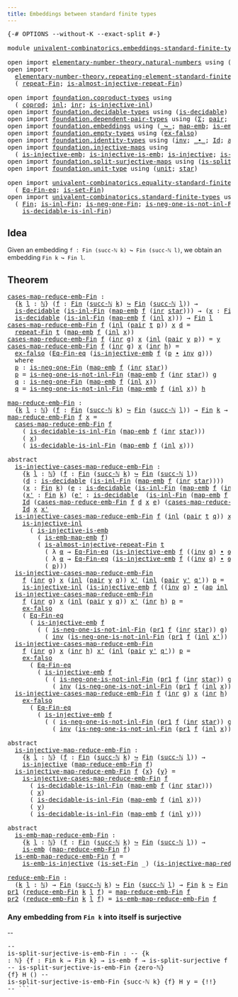 ```yaml
---
title: Embeddings between standard finite types
---
```


<pre class="Agda"><a id="66" class="Symbol">{-#</a> <a id="70" class="Keyword">OPTIONS</a> <a id="78" class="Pragma">--without-K</a> <a id="90" class="Pragma">--exact-split</a> <a id="104" class="Symbol">#-}</a>

<a id="109" class="Keyword">module</a> <a id="116" href="univalent-combinatorics.embeddings-standard-finite-types.html" class="Module">univalent-combinatorics.embeddings-standard-finite-types</a> <a id="173" class="Keyword">where</a>

<a id="180" class="Keyword">open</a> <a id="185" class="Keyword">import</a> <a id="192" href="elementary-number-theory.natural-numbers.html" class="Module">elementary-number-theory.natural-numbers</a> <a id="233" class="Keyword">using</a> <a id="239" class="Symbol">(</a><a id="240" href="elementary-number-theory.natural-numbers.html#1444" class="Datatype">ℕ</a><a id="241" class="Symbol">;</a> <a id="243" href="elementary-number-theory.natural-numbers.html#1465" class="InductiveConstructor">zero-ℕ</a><a id="249" class="Symbol">;</a> <a id="251" href="elementary-number-theory.natural-numbers.html#1478" class="InductiveConstructor">succ-ℕ</a><a id="257" class="Symbol">)</a>
<a id="259" class="Keyword">open</a> <a id="264" class="Keyword">import</a>
  <a id="273" href="elementary-number-theory.repeating-element-standard-finite-type.html" class="Module">elementary-number-theory.repeating-element-standard-finite-type</a> <a id="337" class="Keyword">using</a>
  <a id="345" class="Symbol">(</a> <a id="347" href="elementary-number-theory.repeating-element-standard-finite-type.html#721" class="Function">repeat-Fin</a><a id="357" class="Symbol">;</a> <a id="359" href="elementary-number-theory.repeating-element-standard-finite-type.html#1006" class="Function">is-almost-injective-repeat-Fin</a><a id="389" class="Symbol">)</a>

<a id="392" class="Keyword">open</a> <a id="397" class="Keyword">import</a> <a id="404" href="foundation.coproduct-types.html" class="Module">foundation.coproduct-types</a> <a id="431" class="Keyword">using</a>
  <a id="439" class="Symbol">(</a> <a id="441" href="foundation.coproduct-types.html#1168" class="Datatype">coprod</a><a id="447" class="Symbol">;</a> <a id="449" href="foundation.coproduct-types.html#1239" class="InductiveConstructor">inl</a><a id="452" class="Symbol">;</a> <a id="454" href="foundation.coproduct-types.html#1262" class="InductiveConstructor">inr</a><a id="457" class="Symbol">;</a> <a id="459" href="foundation.coproduct-types.html#2413" class="Function">is-injective-inl</a><a id="475" class="Symbol">)</a>
<a id="477" class="Keyword">open</a> <a id="482" class="Keyword">import</a> <a id="489" href="foundation.decidable-types.html" class="Module">foundation.decidable-types</a> <a id="516" class="Keyword">using</a> <a id="522" class="Symbol">(</a><a id="523" href="foundation.decidable-types.html#1905" class="Function">is-decidable</a><a id="535" class="Symbol">)</a>
<a id="537" class="Keyword">open</a> <a id="542" class="Keyword">import</a> <a id="549" href="foundation.dependent-pair-types.html" class="Module">foundation.dependent-pair-types</a> <a id="581" class="Keyword">using</a> <a id="587" class="Symbol">(</a><a id="588" href="foundation-core.dependent-pair-types.html#502" class="Record">Σ</a><a id="589" class="Symbol">;</a> <a id="591" href="foundation-core.dependent-pair-types.html#575" class="InductiveConstructor">pair</a><a id="595" class="Symbol">;</a> <a id="597" href="foundation-core.dependent-pair-types.html#592" class="Field">pr1</a><a id="600" class="Symbol">;</a> <a id="602" href="foundation-core.dependent-pair-types.html#604" class="Field">pr2</a><a id="605" class="Symbol">)</a>
<a id="607" class="Keyword">open</a> <a id="612" class="Keyword">import</a> <a id="619" href="foundation.embeddings.html" class="Module">foundation.embeddings</a> <a id="641" class="Keyword">using</a> <a id="647" class="Symbol">(</a><a id="648" href="foundation-core.embeddings.html#1062" class="Function Operator">_↪_</a><a id="651" class="Symbol">;</a> <a id="653" href="foundation-core.embeddings.html#1205" class="Function">map-emb</a><a id="660" class="Symbol">;</a> <a id="662" href="foundation-core.embeddings.html#1252" class="Function">is-emb-map-emb</a><a id="676" class="Symbol">;</a> <a id="678" href="foundation-core.embeddings.html#980" class="Function">is-emb</a><a id="684" class="Symbol">)</a>
<a id="686" class="Keyword">open</a> <a id="691" class="Keyword">import</a> <a id="698" href="foundation.empty-types.html" class="Module">foundation.empty-types</a> <a id="721" class="Keyword">using</a> <a id="727" class="Symbol">(</a><a id="728" href="foundation-core.empty-types.html#1147" class="Function">ex-falso</a><a id="736" class="Symbol">)</a>
<a id="738" class="Keyword">open</a> <a id="743" class="Keyword">import</a> <a id="750" href="foundation.identity-types.html" class="Module">foundation.identity-types</a> <a id="776" class="Keyword">using</a> <a id="782" class="Symbol">(</a><a id="783" href="foundation-core.identity-types.html#1552" class="Function">inv</a><a id="786" class="Symbol">;</a> <a id="788" href="foundation-core.identity-types.html#1239" class="Function Operator">_∙_</a><a id="791" class="Symbol">;</a> <a id="793" href="foundation-core.identity-types.html#641" class="Datatype">Id</a><a id="795" class="Symbol">;</a> <a id="797" href="foundation-core.identity-types.html#2853" class="Function">ap</a><a id="799" class="Symbol">)</a>
<a id="801" class="Keyword">open</a> <a id="806" class="Keyword">import</a> <a id="813" href="foundation.injective-maps.html" class="Module">foundation.injective-maps</a> <a id="839" class="Keyword">using</a>
  <a id="847" class="Symbol">(</a> <a id="849" href="foundation.injective-maps.html#3787" class="Function">is-injective-emb</a><a id="865" class="Symbol">;</a> <a id="867" href="foundation.injective-maps.html#3649" class="Function">is-injective-is-emb</a><a id="886" class="Symbol">;</a> <a id="888" href="foundation.injective-maps.html#1295" class="Function">is-injective</a><a id="900" class="Symbol">;</a> <a id="902" href="foundation.injective-maps.html#4595" class="Function">is-emb-is-injective</a><a id="921" class="Symbol">)</a>
<a id="923" class="Keyword">open</a> <a id="928" class="Keyword">import</a> <a id="935" href="foundation.split-surjective-maps.html" class="Module">foundation.split-surjective-maps</a> <a id="968" class="Keyword">using</a> <a id="974" class="Symbol">(</a><a id="975" href="foundation.split-surjective-maps.html#795" class="Function">is-split-surjective</a><a id="994" class="Symbol">)</a>
<a id="996" class="Keyword">open</a> <a id="1001" class="Keyword">import</a> <a id="1008" href="foundation.unit-type.html" class="Module">foundation.unit-type</a> <a id="1029" class="Keyword">using</a> <a id="1035" class="Symbol">(</a><a id="1036" href="foundation.unit-type.html#975" class="Datatype">unit</a><a id="1040" class="Symbol">;</a> <a id="1042" href="foundation.unit-type.html#999" class="InductiveConstructor">star</a><a id="1046" class="Symbol">)</a>

<a id="1049" class="Keyword">open</a> <a id="1054" class="Keyword">import</a> <a id="1061" href="univalent-combinatorics.equality-standard-finite-types.html" class="Module">univalent-combinatorics.equality-standard-finite-types</a> <a id="1116" class="Keyword">using</a>
  <a id="1124" class="Symbol">(</a> <a id="1126" href="univalent-combinatorics.equality-standard-finite-types.html#2264" class="Function">Eq-Fin-eq</a><a id="1135" class="Symbol">;</a> <a id="1137" href="univalent-combinatorics.equality-standard-finite-types.html#3633" class="Function">is-set-Fin</a><a id="1147" class="Symbol">)</a>
<a id="1149" class="Keyword">open</a> <a id="1154" class="Keyword">import</a> <a id="1161" href="univalent-combinatorics.standard-finite-types.html" class="Module">univalent-combinatorics.standard-finite-types</a> <a id="1207" class="Keyword">using</a>
  <a id="1215" class="Symbol">(</a> <a id="1217" href="univalent-combinatorics.standard-finite-types.html#2085" class="Function">Fin</a><a id="1220" class="Symbol">;</a> <a id="1222" href="univalent-combinatorics.standard-finite-types.html#2622" class="Function">is-inl-Fin</a><a id="1232" class="Symbol">;</a> <a id="1234" href="univalent-combinatorics.standard-finite-types.html#2416" class="Function">is-neg-one-Fin</a><a id="1248" class="Symbol">;</a> <a id="1250" href="univalent-combinatorics.standard-finite-types.html#2722" class="Function">is-neg-one-is-not-inl-Fin</a><a id="1275" class="Symbol">;</a>
    <a id="1281" href="univalent-combinatorics.standard-finite-types.html#3332" class="Function">is-decidable-is-inl-Fin</a><a id="1304" class="Symbol">)</a>
</pre>
## Idea

Given an embedding `f : Fin (succ-ℕ k) ↪ Fin (succ-ℕ l)`, we obtain an embedding `Fin k ↪ Fin l`.

## Theorem

<pre class="Agda"><a id="cases-map-reduce-emb-Fin"></a><a id="1439" href="univalent-combinatorics.embeddings-standard-finite-types.html#1439" class="Function">cases-map-reduce-emb-Fin</a> <a id="1464" class="Symbol">:</a>
  <a id="1468" class="Symbol">{</a><a id="1469" href="univalent-combinatorics.embeddings-standard-finite-types.html#1469" class="Bound">k</a> <a id="1471" href="univalent-combinatorics.embeddings-standard-finite-types.html#1471" class="Bound">l</a> <a id="1473" class="Symbol">:</a> <a id="1475" href="elementary-number-theory.natural-numbers.html#1444" class="Datatype">ℕ</a><a id="1476" class="Symbol">}</a> <a id="1478" class="Symbol">(</a><a id="1479" href="univalent-combinatorics.embeddings-standard-finite-types.html#1479" class="Bound">f</a> <a id="1481" class="Symbol">:</a> <a id="1483" href="univalent-combinatorics.standard-finite-types.html#2085" class="Function">Fin</a> <a id="1487" class="Symbol">(</a><a id="1488" href="elementary-number-theory.natural-numbers.html#1478" class="InductiveConstructor">succ-ℕ</a> <a id="1495" href="univalent-combinatorics.embeddings-standard-finite-types.html#1469" class="Bound">k</a><a id="1496" class="Symbol">)</a> <a id="1498" href="foundation-core.embeddings.html#1062" class="Function Operator">↪</a> <a id="1500" href="univalent-combinatorics.standard-finite-types.html#2085" class="Function">Fin</a> <a id="1504" class="Symbol">(</a><a id="1505" href="elementary-number-theory.natural-numbers.html#1478" class="InductiveConstructor">succ-ℕ</a> <a id="1512" href="univalent-combinatorics.embeddings-standard-finite-types.html#1471" class="Bound">l</a><a id="1513" class="Symbol">))</a> <a id="1516" class="Symbol">→</a>
  <a id="1520" href="foundation.decidable-types.html#1905" class="Function">is-decidable</a> <a id="1533" class="Symbol">(</a><a id="1534" href="univalent-combinatorics.standard-finite-types.html#2622" class="Function">is-inl-Fin</a> <a id="1545" class="Symbol">(</a><a id="1546" href="foundation-core.embeddings.html#1205" class="Function">map-emb</a> <a id="1554" href="univalent-combinatorics.embeddings-standard-finite-types.html#1479" class="Bound">f</a> <a id="1556" class="Symbol">(</a><a id="1557" href="foundation.coproduct-types.html#1262" class="InductiveConstructor">inr</a> <a id="1561" href="foundation.unit-type.html#999" class="InductiveConstructor">star</a><a id="1565" class="Symbol">)))</a> <a id="1569" class="Symbol">→</a> <a id="1571" class="Symbol">(</a><a id="1572" href="univalent-combinatorics.embeddings-standard-finite-types.html#1572" class="Bound">x</a> <a id="1574" class="Symbol">:</a> <a id="1576" href="univalent-combinatorics.standard-finite-types.html#2085" class="Function">Fin</a> <a id="1580" href="univalent-combinatorics.embeddings-standard-finite-types.html#1469" class="Bound">k</a><a id="1581" class="Symbol">)</a> <a id="1583" class="Symbol">→</a>
  <a id="1587" href="foundation.decidable-types.html#1905" class="Function">is-decidable</a> <a id="1600" class="Symbol">(</a><a id="1601" href="univalent-combinatorics.standard-finite-types.html#2622" class="Function">is-inl-Fin</a> <a id="1612" class="Symbol">(</a><a id="1613" href="foundation-core.embeddings.html#1205" class="Function">map-emb</a> <a id="1621" href="univalent-combinatorics.embeddings-standard-finite-types.html#1479" class="Bound">f</a> <a id="1623" class="Symbol">(</a><a id="1624" href="foundation.coproduct-types.html#1239" class="InductiveConstructor">inl</a> <a id="1628" href="univalent-combinatorics.embeddings-standard-finite-types.html#1572" class="Bound">x</a><a id="1629" class="Symbol">)))</a> <a id="1633" class="Symbol">→</a> <a id="1635" href="univalent-combinatorics.standard-finite-types.html#2085" class="Function">Fin</a> <a id="1639" href="univalent-combinatorics.embeddings-standard-finite-types.html#1471" class="Bound">l</a>
<a id="1641" href="univalent-combinatorics.embeddings-standard-finite-types.html#1439" class="Function">cases-map-reduce-emb-Fin</a> <a id="1666" href="univalent-combinatorics.embeddings-standard-finite-types.html#1666" class="Bound">f</a> <a id="1668" class="Symbol">(</a><a id="1669" href="foundation.coproduct-types.html#1239" class="InductiveConstructor">inl</a> <a id="1673" class="Symbol">(</a><a id="1674" href="foundation-core.dependent-pair-types.html#575" class="InductiveConstructor">pair</a> <a id="1679" href="univalent-combinatorics.embeddings-standard-finite-types.html#1679" class="Bound">t</a> <a id="1681" href="univalent-combinatorics.embeddings-standard-finite-types.html#1681" class="Bound">p</a><a id="1682" class="Symbol">))</a> <a id="1685" href="univalent-combinatorics.embeddings-standard-finite-types.html#1685" class="Bound">x</a> <a id="1687" href="univalent-combinatorics.embeddings-standard-finite-types.html#1687" class="Bound">d</a> <a id="1689" class="Symbol">=</a>
  <a id="1693" href="elementary-number-theory.repeating-element-standard-finite-type.html#721" class="Function">repeat-Fin</a> <a id="1704" href="univalent-combinatorics.embeddings-standard-finite-types.html#1679" class="Bound">t</a> <a id="1706" class="Symbol">(</a><a id="1707" href="foundation-core.embeddings.html#1205" class="Function">map-emb</a> <a id="1715" href="univalent-combinatorics.embeddings-standard-finite-types.html#1666" class="Bound">f</a> <a id="1717" class="Symbol">(</a><a id="1718" href="foundation.coproduct-types.html#1239" class="InductiveConstructor">inl</a> <a id="1722" href="univalent-combinatorics.embeddings-standard-finite-types.html#1685" class="Bound">x</a><a id="1723" class="Symbol">))</a>
<a id="1726" href="univalent-combinatorics.embeddings-standard-finite-types.html#1439" class="Function">cases-map-reduce-emb-Fin</a> <a id="1751" href="univalent-combinatorics.embeddings-standard-finite-types.html#1751" class="Bound">f</a> <a id="1753" class="Symbol">(</a><a id="1754" href="foundation.coproduct-types.html#1262" class="InductiveConstructor">inr</a> <a id="1758" href="univalent-combinatorics.embeddings-standard-finite-types.html#1758" class="Bound">g</a><a id="1759" class="Symbol">)</a> <a id="1761" href="univalent-combinatorics.embeddings-standard-finite-types.html#1761" class="Bound">x</a> <a id="1763" class="Symbol">(</a><a id="1764" href="foundation.coproduct-types.html#1239" class="InductiveConstructor">inl</a> <a id="1768" class="Symbol">(</a><a id="1769" href="foundation-core.dependent-pair-types.html#575" class="InductiveConstructor">pair</a> <a id="1774" href="univalent-combinatorics.embeddings-standard-finite-types.html#1774" class="Bound">y</a> <a id="1776" href="univalent-combinatorics.embeddings-standard-finite-types.html#1776" class="Bound">p</a><a id="1777" class="Symbol">))</a> <a id="1780" class="Symbol">=</a> <a id="1782" href="univalent-combinatorics.embeddings-standard-finite-types.html#1774" class="Bound">y</a>
<a id="1784" href="univalent-combinatorics.embeddings-standard-finite-types.html#1439" class="Function">cases-map-reduce-emb-Fin</a> <a id="1809" href="univalent-combinatorics.embeddings-standard-finite-types.html#1809" class="Bound">f</a> <a id="1811" class="Symbol">(</a><a id="1812" href="foundation.coproduct-types.html#1262" class="InductiveConstructor">inr</a> <a id="1816" href="univalent-combinatorics.embeddings-standard-finite-types.html#1816" class="Bound">g</a><a id="1817" class="Symbol">)</a> <a id="1819" href="univalent-combinatorics.embeddings-standard-finite-types.html#1819" class="Bound">x</a> <a id="1821" class="Symbol">(</a><a id="1822" href="foundation.coproduct-types.html#1262" class="InductiveConstructor">inr</a> <a id="1826" href="univalent-combinatorics.embeddings-standard-finite-types.html#1826" class="Bound">h</a><a id="1827" class="Symbol">)</a> <a id="1829" class="Symbol">=</a>
  <a id="1833" href="foundation-core.empty-types.html#1147" class="Function">ex-falso</a> <a id="1842" class="Symbol">(</a><a id="1843" href="univalent-combinatorics.equality-standard-finite-types.html#2264" class="Function">Eq-Fin-eq</a> <a id="1853" class="Symbol">(</a><a id="1854" href="foundation.injective-maps.html#3787" class="Function">is-injective-emb</a> <a id="1871" href="univalent-combinatorics.embeddings-standard-finite-types.html#1809" class="Bound">f</a> <a id="1873" class="Symbol">(</a><a id="1874" href="univalent-combinatorics.embeddings-standard-finite-types.html#1897" class="Function">p</a> <a id="1876" href="foundation-core.identity-types.html#1239" class="Function Operator">∙</a> <a id="1878" href="foundation-core.identity-types.html#1552" class="Function">inv</a> <a id="1882" href="univalent-combinatorics.embeddings-standard-finite-types.html#1998" class="Function">q</a><a id="1883" class="Symbol">)))</a>
  <a id="1889" class="Keyword">where</a>
  <a id="1897" href="univalent-combinatorics.embeddings-standard-finite-types.html#1897" class="Function">p</a> <a id="1899" class="Symbol">:</a> <a id="1901" href="univalent-combinatorics.standard-finite-types.html#2416" class="Function">is-neg-one-Fin</a> <a id="1916" class="Symbol">(</a><a id="1917" href="foundation-core.embeddings.html#1205" class="Function">map-emb</a> <a id="1925" href="univalent-combinatorics.embeddings-standard-finite-types.html#1809" class="Bound">f</a> <a id="1927" class="Symbol">(</a><a id="1928" href="foundation.coproduct-types.html#1262" class="InductiveConstructor">inr</a> <a id="1932" href="foundation.unit-type.html#999" class="InductiveConstructor">star</a><a id="1936" class="Symbol">))</a>
  <a id="1941" href="univalent-combinatorics.embeddings-standard-finite-types.html#1897" class="Function">p</a> <a id="1943" class="Symbol">=</a> <a id="1945" href="univalent-combinatorics.standard-finite-types.html#2722" class="Function">is-neg-one-is-not-inl-Fin</a> <a id="1971" class="Symbol">(</a><a id="1972" href="foundation-core.embeddings.html#1205" class="Function">map-emb</a> <a id="1980" href="univalent-combinatorics.embeddings-standard-finite-types.html#1809" class="Bound">f</a> <a id="1982" class="Symbol">(</a><a id="1983" href="foundation.coproduct-types.html#1262" class="InductiveConstructor">inr</a> <a id="1987" href="foundation.unit-type.html#999" class="InductiveConstructor">star</a><a id="1991" class="Symbol">))</a> <a id="1994" href="univalent-combinatorics.embeddings-standard-finite-types.html#1816" class="Bound">g</a>
  <a id="1998" href="univalent-combinatorics.embeddings-standard-finite-types.html#1998" class="Function">q</a> <a id="2000" class="Symbol">:</a> <a id="2002" href="univalent-combinatorics.standard-finite-types.html#2416" class="Function">is-neg-one-Fin</a> <a id="2017" class="Symbol">(</a><a id="2018" href="foundation-core.embeddings.html#1205" class="Function">map-emb</a> <a id="2026" href="univalent-combinatorics.embeddings-standard-finite-types.html#1809" class="Bound">f</a> <a id="2028" class="Symbol">(</a><a id="2029" href="foundation.coproduct-types.html#1239" class="InductiveConstructor">inl</a> <a id="2033" href="univalent-combinatorics.embeddings-standard-finite-types.html#1819" class="Bound">x</a><a id="2034" class="Symbol">))</a>
  <a id="2039" href="univalent-combinatorics.embeddings-standard-finite-types.html#1998" class="Function">q</a> <a id="2041" class="Symbol">=</a> <a id="2043" href="univalent-combinatorics.standard-finite-types.html#2722" class="Function">is-neg-one-is-not-inl-Fin</a> <a id="2069" class="Symbol">(</a><a id="2070" href="foundation-core.embeddings.html#1205" class="Function">map-emb</a> <a id="2078" href="univalent-combinatorics.embeddings-standard-finite-types.html#1809" class="Bound">f</a> <a id="2080" class="Symbol">(</a><a id="2081" href="foundation.coproduct-types.html#1239" class="InductiveConstructor">inl</a> <a id="2085" href="univalent-combinatorics.embeddings-standard-finite-types.html#1819" class="Bound">x</a><a id="2086" class="Symbol">))</a> <a id="2089" href="univalent-combinatorics.embeddings-standard-finite-types.html#1826" class="Bound">h</a>

<a id="map-reduce-emb-Fin"></a><a id="2092" href="univalent-combinatorics.embeddings-standard-finite-types.html#2092" class="Function">map-reduce-emb-Fin</a> <a id="2111" class="Symbol">:</a>
  <a id="2115" class="Symbol">{</a><a id="2116" href="univalent-combinatorics.embeddings-standard-finite-types.html#2116" class="Bound">k</a> <a id="2118" href="univalent-combinatorics.embeddings-standard-finite-types.html#2118" class="Bound">l</a> <a id="2120" class="Symbol">:</a> <a id="2122" href="elementary-number-theory.natural-numbers.html#1444" class="Datatype">ℕ</a><a id="2123" class="Symbol">}</a> <a id="2125" class="Symbol">(</a><a id="2126" href="univalent-combinatorics.embeddings-standard-finite-types.html#2126" class="Bound">f</a> <a id="2128" class="Symbol">:</a> <a id="2130" href="univalent-combinatorics.standard-finite-types.html#2085" class="Function">Fin</a> <a id="2134" class="Symbol">(</a><a id="2135" href="elementary-number-theory.natural-numbers.html#1478" class="InductiveConstructor">succ-ℕ</a> <a id="2142" href="univalent-combinatorics.embeddings-standard-finite-types.html#2116" class="Bound">k</a><a id="2143" class="Symbol">)</a> <a id="2145" href="foundation-core.embeddings.html#1062" class="Function Operator">↪</a> <a id="2147" href="univalent-combinatorics.standard-finite-types.html#2085" class="Function">Fin</a> <a id="2151" class="Symbol">(</a><a id="2152" href="elementary-number-theory.natural-numbers.html#1478" class="InductiveConstructor">succ-ℕ</a> <a id="2159" href="univalent-combinatorics.embeddings-standard-finite-types.html#2118" class="Bound">l</a><a id="2160" class="Symbol">))</a> <a id="2163" class="Symbol">→</a> <a id="2165" href="univalent-combinatorics.standard-finite-types.html#2085" class="Function">Fin</a> <a id="2169" href="univalent-combinatorics.embeddings-standard-finite-types.html#2116" class="Bound">k</a> <a id="2171" class="Symbol">→</a> <a id="2173" href="univalent-combinatorics.standard-finite-types.html#2085" class="Function">Fin</a> <a id="2177" href="univalent-combinatorics.embeddings-standard-finite-types.html#2118" class="Bound">l</a>
<a id="2179" href="univalent-combinatorics.embeddings-standard-finite-types.html#2092" class="Function">map-reduce-emb-Fin</a> <a id="2198" href="univalent-combinatorics.embeddings-standard-finite-types.html#2198" class="Bound">f</a> <a id="2200" href="univalent-combinatorics.embeddings-standard-finite-types.html#2200" class="Bound">x</a> <a id="2202" class="Symbol">=</a>
  <a id="2206" href="univalent-combinatorics.embeddings-standard-finite-types.html#1439" class="Function">cases-map-reduce-emb-Fin</a> <a id="2231" href="univalent-combinatorics.embeddings-standard-finite-types.html#2198" class="Bound">f</a>
    <a id="2237" class="Symbol">(</a> <a id="2239" href="univalent-combinatorics.standard-finite-types.html#3332" class="Function">is-decidable-is-inl-Fin</a> <a id="2263" class="Symbol">(</a><a id="2264" href="foundation-core.embeddings.html#1205" class="Function">map-emb</a> <a id="2272" href="univalent-combinatorics.embeddings-standard-finite-types.html#2198" class="Bound">f</a> <a id="2274" class="Symbol">(</a><a id="2275" href="foundation.coproduct-types.html#1262" class="InductiveConstructor">inr</a> <a id="2279" href="foundation.unit-type.html#999" class="InductiveConstructor">star</a><a id="2283" class="Symbol">)))</a>
    <a id="2291" class="Symbol">(</a> <a id="2293" href="univalent-combinatorics.embeddings-standard-finite-types.html#2200" class="Bound">x</a><a id="2294" class="Symbol">)</a>
    <a id="2300" class="Symbol">(</a> <a id="2302" href="univalent-combinatorics.standard-finite-types.html#3332" class="Function">is-decidable-is-inl-Fin</a> <a id="2326" class="Symbol">(</a><a id="2327" href="foundation-core.embeddings.html#1205" class="Function">map-emb</a> <a id="2335" href="univalent-combinatorics.embeddings-standard-finite-types.html#2198" class="Bound">f</a> <a id="2337" class="Symbol">(</a><a id="2338" href="foundation.coproduct-types.html#1239" class="InductiveConstructor">inl</a> <a id="2342" href="univalent-combinatorics.embeddings-standard-finite-types.html#2200" class="Bound">x</a><a id="2343" class="Symbol">)))</a>

<a id="2348" class="Keyword">abstract</a>
  <a id="is-injective-cases-map-reduce-emb-Fin"></a><a id="2359" href="univalent-combinatorics.embeddings-standard-finite-types.html#2359" class="Function">is-injective-cases-map-reduce-emb-Fin</a> <a id="2397" class="Symbol">:</a>
    <a id="2403" class="Symbol">{</a><a id="2404" href="univalent-combinatorics.embeddings-standard-finite-types.html#2404" class="Bound">k</a> <a id="2406" href="univalent-combinatorics.embeddings-standard-finite-types.html#2406" class="Bound">l</a> <a id="2408" class="Symbol">:</a> <a id="2410" href="elementary-number-theory.natural-numbers.html#1444" class="Datatype">ℕ</a><a id="2411" class="Symbol">}</a> <a id="2413" class="Symbol">(</a><a id="2414" href="univalent-combinatorics.embeddings-standard-finite-types.html#2414" class="Bound">f</a> <a id="2416" class="Symbol">:</a> <a id="2418" href="univalent-combinatorics.standard-finite-types.html#2085" class="Function">Fin</a> <a id="2422" class="Symbol">(</a><a id="2423" href="elementary-number-theory.natural-numbers.html#1478" class="InductiveConstructor">succ-ℕ</a> <a id="2430" href="univalent-combinatorics.embeddings-standard-finite-types.html#2404" class="Bound">k</a><a id="2431" class="Symbol">)</a> <a id="2433" href="foundation-core.embeddings.html#1062" class="Function Operator">↪</a> <a id="2435" href="univalent-combinatorics.standard-finite-types.html#2085" class="Function">Fin</a> <a id="2439" class="Symbol">(</a><a id="2440" href="elementary-number-theory.natural-numbers.html#1478" class="InductiveConstructor">succ-ℕ</a> <a id="2447" href="univalent-combinatorics.embeddings-standard-finite-types.html#2406" class="Bound">l</a><a id="2448" class="Symbol">))</a>
    <a id="2455" class="Symbol">(</a><a id="2456" href="univalent-combinatorics.embeddings-standard-finite-types.html#2456" class="Bound">d</a> <a id="2458" class="Symbol">:</a> <a id="2460" href="foundation.decidable-types.html#1905" class="Function">is-decidable</a> <a id="2473" class="Symbol">(</a><a id="2474" href="univalent-combinatorics.standard-finite-types.html#2622" class="Function">is-inl-Fin</a> <a id="2485" class="Symbol">(</a><a id="2486" href="foundation-core.embeddings.html#1205" class="Function">map-emb</a> <a id="2494" href="univalent-combinatorics.embeddings-standard-finite-types.html#2414" class="Bound">f</a> <a id="2496" class="Symbol">(</a><a id="2497" href="foundation.coproduct-types.html#1262" class="InductiveConstructor">inr</a> <a id="2501" href="foundation.unit-type.html#999" class="InductiveConstructor">star</a><a id="2505" class="Symbol">))))</a>
    <a id="2514" class="Symbol">(</a><a id="2515" href="univalent-combinatorics.embeddings-standard-finite-types.html#2515" class="Bound">x</a> <a id="2517" class="Symbol">:</a> <a id="2519" href="univalent-combinatorics.standard-finite-types.html#2085" class="Function">Fin</a> <a id="2523" href="univalent-combinatorics.embeddings-standard-finite-types.html#2404" class="Bound">k</a><a id="2524" class="Symbol">)</a> <a id="2526" class="Symbol">(</a><a id="2527" href="univalent-combinatorics.embeddings-standard-finite-types.html#2527" class="Bound">e</a> <a id="2529" class="Symbol">:</a> <a id="2531" href="foundation.decidable-types.html#1905" class="Function">is-decidable</a> <a id="2544" class="Symbol">(</a><a id="2545" href="univalent-combinatorics.standard-finite-types.html#2622" class="Function">is-inl-Fin</a> <a id="2556" class="Symbol">(</a><a id="2557" href="foundation-core.embeddings.html#1205" class="Function">map-emb</a> <a id="2565" href="univalent-combinatorics.embeddings-standard-finite-types.html#2414" class="Bound">f</a> <a id="2567" class="Symbol">(</a><a id="2568" href="foundation.coproduct-types.html#1239" class="InductiveConstructor">inl</a> <a id="2572" href="univalent-combinatorics.embeddings-standard-finite-types.html#2515" class="Bound">x</a><a id="2573" class="Symbol">))))</a>
    <a id="2582" class="Symbol">(</a><a id="2583" href="univalent-combinatorics.embeddings-standard-finite-types.html#2583" class="Bound">x&#39;</a> <a id="2586" class="Symbol">:</a> <a id="2588" href="univalent-combinatorics.standard-finite-types.html#2085" class="Function">Fin</a> <a id="2592" href="univalent-combinatorics.embeddings-standard-finite-types.html#2404" class="Bound">k</a><a id="2593" class="Symbol">)</a> <a id="2595" class="Symbol">(</a><a id="2596" href="univalent-combinatorics.embeddings-standard-finite-types.html#2596" class="Bound">e&#39;</a> <a id="2599" class="Symbol">:</a> <a id="2601" href="foundation.decidable-types.html#1905" class="Function">is-decidable</a>  <a id="2615" class="Symbol">(</a><a id="2616" href="univalent-combinatorics.standard-finite-types.html#2622" class="Function">is-inl-Fin</a> <a id="2627" class="Symbol">(</a><a id="2628" href="foundation-core.embeddings.html#1205" class="Function">map-emb</a> <a id="2636" href="univalent-combinatorics.embeddings-standard-finite-types.html#2414" class="Bound">f</a> <a id="2638" class="Symbol">(</a><a id="2639" href="foundation.coproduct-types.html#1239" class="InductiveConstructor">inl</a> <a id="2643" href="univalent-combinatorics.embeddings-standard-finite-types.html#2583" class="Bound">x&#39;</a><a id="2645" class="Symbol">))))</a> <a id="2650" class="Symbol">→</a>
    <a id="2656" href="foundation-core.identity-types.html#641" class="Datatype">Id</a> <a id="2659" class="Symbol">(</a><a id="2660" href="univalent-combinatorics.embeddings-standard-finite-types.html#1439" class="Function">cases-map-reduce-emb-Fin</a> <a id="2685" href="univalent-combinatorics.embeddings-standard-finite-types.html#2414" class="Bound">f</a> <a id="2687" href="univalent-combinatorics.embeddings-standard-finite-types.html#2456" class="Bound">d</a> <a id="2689" href="univalent-combinatorics.embeddings-standard-finite-types.html#2515" class="Bound">x</a> <a id="2691" href="univalent-combinatorics.embeddings-standard-finite-types.html#2527" class="Bound">e</a><a id="2692" class="Symbol">)</a> <a id="2694" class="Symbol">(</a><a id="2695" href="univalent-combinatorics.embeddings-standard-finite-types.html#1439" class="Function">cases-map-reduce-emb-Fin</a> <a id="2720" href="univalent-combinatorics.embeddings-standard-finite-types.html#2414" class="Bound">f</a> <a id="2722" href="univalent-combinatorics.embeddings-standard-finite-types.html#2456" class="Bound">d</a> <a id="2724" href="univalent-combinatorics.embeddings-standard-finite-types.html#2583" class="Bound">x&#39;</a> <a id="2727" href="univalent-combinatorics.embeddings-standard-finite-types.html#2596" class="Bound">e&#39;</a><a id="2729" class="Symbol">)</a> <a id="2731" class="Symbol">→</a>
    <a id="2737" href="foundation-core.identity-types.html#641" class="Datatype">Id</a> <a id="2740" href="univalent-combinatorics.embeddings-standard-finite-types.html#2515" class="Bound">x</a> <a id="2742" href="univalent-combinatorics.embeddings-standard-finite-types.html#2583" class="Bound">x&#39;</a>
  <a id="2747" href="univalent-combinatorics.embeddings-standard-finite-types.html#2359" class="Function">is-injective-cases-map-reduce-emb-Fin</a> <a id="2785" href="univalent-combinatorics.embeddings-standard-finite-types.html#2785" class="Bound">f</a> <a id="2787" class="Symbol">(</a><a id="2788" href="foundation.coproduct-types.html#1239" class="InductiveConstructor">inl</a> <a id="2792" class="Symbol">(</a><a id="2793" href="foundation-core.dependent-pair-types.html#575" class="InductiveConstructor">pair</a> <a id="2798" href="univalent-combinatorics.embeddings-standard-finite-types.html#2798" class="Bound">t</a> <a id="2800" href="univalent-combinatorics.embeddings-standard-finite-types.html#2800" class="Bound">q</a><a id="2801" class="Symbol">))</a> <a id="2804" href="univalent-combinatorics.embeddings-standard-finite-types.html#2804" class="Bound">x</a> <a id="2806" href="univalent-combinatorics.embeddings-standard-finite-types.html#2806" class="Bound">e</a> <a id="2808" href="univalent-combinatorics.embeddings-standard-finite-types.html#2808" class="Bound">x&#39;</a> <a id="2811" href="univalent-combinatorics.embeddings-standard-finite-types.html#2811" class="Bound">e&#39;</a> <a id="2814" href="univalent-combinatorics.embeddings-standard-finite-types.html#2814" class="Bound">p</a> <a id="2816" class="Symbol">=</a>
    <a id="2822" href="foundation.coproduct-types.html#2413" class="Function">is-injective-inl</a>
      <a id="2845" class="Symbol">(</a> <a id="2847" href="foundation.injective-maps.html#3649" class="Function">is-injective-is-emb</a>
        <a id="2875" class="Symbol">(</a> <a id="2877" href="foundation-core.embeddings.html#1252" class="Function">is-emb-map-emb</a> <a id="2892" href="univalent-combinatorics.embeddings-standard-finite-types.html#2785" class="Bound">f</a><a id="2893" class="Symbol">)</a>
        <a id="2903" class="Symbol">(</a> <a id="2905" href="elementary-number-theory.repeating-element-standard-finite-type.html#1006" class="Function">is-almost-injective-repeat-Fin</a> <a id="2936" href="univalent-combinatorics.embeddings-standard-finite-types.html#2798" class="Bound">t</a>
          <a id="2948" class="Symbol">(</a> <a id="2950" class="Symbol">λ</a> <a id="2952" href="univalent-combinatorics.embeddings-standard-finite-types.html#2952" class="Bound">α</a> <a id="2954" class="Symbol">→</a> <a id="2956" href="univalent-combinatorics.equality-standard-finite-types.html#2264" class="Function">Eq-Fin-eq</a> <a id="2966" class="Symbol">(</a><a id="2967" href="foundation.injective-maps.html#3787" class="Function">is-injective-emb</a> <a id="2984" href="univalent-combinatorics.embeddings-standard-finite-types.html#2785" class="Bound">f</a> <a id="2986" class="Symbol">((</a><a id="2988" href="foundation-core.identity-types.html#1552" class="Function">inv</a> <a id="2992" href="univalent-combinatorics.embeddings-standard-finite-types.html#2800" class="Bound">q</a><a id="2993" class="Symbol">)</a> <a id="2995" href="foundation-core.identity-types.html#1239" class="Function Operator">∙</a> <a id="2997" href="univalent-combinatorics.embeddings-standard-finite-types.html#2952" class="Bound">α</a><a id="2998" class="Symbol">)))</a>
          <a id="3012" class="Symbol">(</a> <a id="3014" class="Symbol">λ</a> <a id="3016" href="univalent-combinatorics.embeddings-standard-finite-types.html#3016" class="Bound">α</a> <a id="3018" class="Symbol">→</a> <a id="3020" href="univalent-combinatorics.equality-standard-finite-types.html#2264" class="Function">Eq-Fin-eq</a> <a id="3030" class="Symbol">(</a><a id="3031" href="foundation.injective-maps.html#3787" class="Function">is-injective-emb</a> <a id="3048" href="univalent-combinatorics.embeddings-standard-finite-types.html#2785" class="Bound">f</a> <a id="3050" class="Symbol">((</a><a id="3052" href="foundation-core.identity-types.html#1552" class="Function">inv</a> <a id="3056" href="univalent-combinatorics.embeddings-standard-finite-types.html#2800" class="Bound">q</a><a id="3057" class="Symbol">)</a> <a id="3059" href="foundation-core.identity-types.html#1239" class="Function Operator">∙</a> <a id="3061" href="univalent-combinatorics.embeddings-standard-finite-types.html#3016" class="Bound">α</a><a id="3062" class="Symbol">)))</a>
          <a id="3076" class="Symbol">(</a> <a id="3078" href="univalent-combinatorics.embeddings-standard-finite-types.html#2814" class="Bound">p</a><a id="3079" class="Symbol">)))</a>
  <a id="3085" href="univalent-combinatorics.embeddings-standard-finite-types.html#2359" class="Function">is-injective-cases-map-reduce-emb-Fin</a>
    <a id="3127" href="univalent-combinatorics.embeddings-standard-finite-types.html#3127" class="Bound">f</a> <a id="3129" class="Symbol">(</a><a id="3130" href="foundation.coproduct-types.html#1262" class="InductiveConstructor">inr</a> <a id="3134" href="univalent-combinatorics.embeddings-standard-finite-types.html#3134" class="Bound">g</a><a id="3135" class="Symbol">)</a> <a id="3137" href="univalent-combinatorics.embeddings-standard-finite-types.html#3137" class="Bound">x</a> <a id="3139" class="Symbol">(</a><a id="3140" href="foundation.coproduct-types.html#1239" class="InductiveConstructor">inl</a> <a id="3144" class="Symbol">(</a><a id="3145" href="foundation-core.dependent-pair-types.html#575" class="InductiveConstructor">pair</a> <a id="3150" href="univalent-combinatorics.embeddings-standard-finite-types.html#3150" class="Bound">y</a> <a id="3152" href="univalent-combinatorics.embeddings-standard-finite-types.html#3152" class="Bound">q</a><a id="3153" class="Symbol">))</a> <a id="3156" href="univalent-combinatorics.embeddings-standard-finite-types.html#3156" class="Bound">x&#39;</a> <a id="3159" class="Symbol">(</a><a id="3160" href="foundation.coproduct-types.html#1239" class="InductiveConstructor">inl</a> <a id="3164" class="Symbol">(</a><a id="3165" href="foundation-core.dependent-pair-types.html#575" class="InductiveConstructor">pair</a> <a id="3170" href="univalent-combinatorics.embeddings-standard-finite-types.html#3170" class="Bound">y&#39;</a> <a id="3173" href="univalent-combinatorics.embeddings-standard-finite-types.html#3173" class="Bound">q&#39;</a><a id="3175" class="Symbol">))</a> <a id="3178" href="univalent-combinatorics.embeddings-standard-finite-types.html#3178" class="Bound">p</a> <a id="3180" class="Symbol">=</a>
    <a id="3186" href="foundation.coproduct-types.html#2413" class="Function">is-injective-inl</a> <a id="3203" class="Symbol">(</a><a id="3204" href="foundation.injective-maps.html#3787" class="Function">is-injective-emb</a> <a id="3221" href="univalent-combinatorics.embeddings-standard-finite-types.html#3127" class="Bound">f</a> <a id="3223" class="Symbol">((</a><a id="3225" href="foundation-core.identity-types.html#1552" class="Function">inv</a> <a id="3229" href="univalent-combinatorics.embeddings-standard-finite-types.html#3152" class="Bound">q</a><a id="3230" class="Symbol">)</a> <a id="3232" href="foundation-core.identity-types.html#1239" class="Function Operator">∙</a> <a id="3234" class="Symbol">(</a><a id="3235" href="foundation-core.identity-types.html#2853" class="Function">ap</a> <a id="3238" href="foundation.coproduct-types.html#1239" class="InductiveConstructor">inl</a> <a id="3242" href="univalent-combinatorics.embeddings-standard-finite-types.html#3178" class="Bound">p</a> <a id="3244" href="foundation-core.identity-types.html#1239" class="Function Operator">∙</a> <a id="3246" href="univalent-combinatorics.embeddings-standard-finite-types.html#3173" class="Bound">q&#39;</a><a id="3248" class="Symbol">)))</a>
  <a id="3254" href="univalent-combinatorics.embeddings-standard-finite-types.html#2359" class="Function">is-injective-cases-map-reduce-emb-Fin</a>
    <a id="3296" href="univalent-combinatorics.embeddings-standard-finite-types.html#3296" class="Bound">f</a> <a id="3298" class="Symbol">(</a><a id="3299" href="foundation.coproduct-types.html#1262" class="InductiveConstructor">inr</a> <a id="3303" href="univalent-combinatorics.embeddings-standard-finite-types.html#3303" class="Bound">g</a><a id="3304" class="Symbol">)</a> <a id="3306" href="univalent-combinatorics.embeddings-standard-finite-types.html#3306" class="Bound">x</a> <a id="3308" class="Symbol">(</a><a id="3309" href="foundation.coproduct-types.html#1239" class="InductiveConstructor">inl</a> <a id="3313" class="Symbol">(</a><a id="3314" href="foundation-core.dependent-pair-types.html#575" class="InductiveConstructor">pair</a> <a id="3319" href="univalent-combinatorics.embeddings-standard-finite-types.html#3319" class="Bound">y</a> <a id="3321" href="univalent-combinatorics.embeddings-standard-finite-types.html#3321" class="Bound">q</a><a id="3322" class="Symbol">))</a> <a id="3325" href="univalent-combinatorics.embeddings-standard-finite-types.html#3325" class="Bound">x&#39;</a> <a id="3328" class="Symbol">(</a><a id="3329" href="foundation.coproduct-types.html#1262" class="InductiveConstructor">inr</a> <a id="3333" href="univalent-combinatorics.embeddings-standard-finite-types.html#3333" class="Bound">h</a><a id="3334" class="Symbol">)</a> <a id="3336" href="univalent-combinatorics.embeddings-standard-finite-types.html#3336" class="Bound">p</a> <a id="3338" class="Symbol">=</a>
    <a id="3344" href="foundation-core.empty-types.html#1147" class="Function">ex-falso</a>
    <a id="3357" class="Symbol">(</a> <a id="3359" href="univalent-combinatorics.equality-standard-finite-types.html#2264" class="Function">Eq-Fin-eq</a>
      <a id="3375" class="Symbol">(</a> <a id="3377" href="foundation.injective-maps.html#3787" class="Function">is-injective-emb</a> <a id="3394" href="univalent-combinatorics.embeddings-standard-finite-types.html#3296" class="Bound">f</a>
        <a id="3404" class="Symbol">(</a> <a id="3406" class="Symbol">(</a> <a id="3408" href="univalent-combinatorics.standard-finite-types.html#2722" class="Function">is-neg-one-is-not-inl-Fin</a> <a id="3434" class="Symbol">(</a><a id="3435" href="foundation-core.dependent-pair-types.html#592" class="Field">pr1</a> <a id="3439" href="univalent-combinatorics.embeddings-standard-finite-types.html#3296" class="Bound">f</a> <a id="3441" class="Symbol">(</a><a id="3442" href="foundation.coproduct-types.html#1262" class="InductiveConstructor">inr</a> <a id="3446" href="foundation.unit-type.html#999" class="InductiveConstructor">star</a><a id="3450" class="Symbol">))</a> <a id="3453" href="univalent-combinatorics.embeddings-standard-finite-types.html#3303" class="Bound">g</a><a id="3454" class="Symbol">)</a> <a id="3456" href="foundation-core.identity-types.html#1239" class="Function Operator">∙</a>
          <a id="3468" class="Symbol">(</a> <a id="3470" href="foundation-core.identity-types.html#1552" class="Function">inv</a> <a id="3474" class="Symbol">(</a><a id="3475" href="univalent-combinatorics.standard-finite-types.html#2722" class="Function">is-neg-one-is-not-inl-Fin</a> <a id="3501" class="Symbol">(</a><a id="3502" href="foundation-core.dependent-pair-types.html#592" class="Field">pr1</a> <a id="3506" href="univalent-combinatorics.embeddings-standard-finite-types.html#3296" class="Bound">f</a> <a id="3508" class="Symbol">(</a><a id="3509" href="foundation.coproduct-types.html#1239" class="InductiveConstructor">inl</a> <a id="3513" href="univalent-combinatorics.embeddings-standard-finite-types.html#3325" class="Bound">x&#39;</a><a id="3515" class="Symbol">))</a> <a id="3518" href="univalent-combinatorics.embeddings-standard-finite-types.html#3333" class="Bound">h</a><a id="3519" class="Symbol">)))))</a>
  <a id="3527" href="univalent-combinatorics.embeddings-standard-finite-types.html#2359" class="Function">is-injective-cases-map-reduce-emb-Fin</a>
    <a id="3569" href="univalent-combinatorics.embeddings-standard-finite-types.html#3569" class="Bound">f</a> <a id="3571" class="Symbol">(</a><a id="3572" href="foundation.coproduct-types.html#1262" class="InductiveConstructor">inr</a> <a id="3576" href="univalent-combinatorics.embeddings-standard-finite-types.html#3576" class="Bound">g</a><a id="3577" class="Symbol">)</a> <a id="3579" href="univalent-combinatorics.embeddings-standard-finite-types.html#3579" class="Bound">x</a> <a id="3581" class="Symbol">(</a><a id="3582" href="foundation.coproduct-types.html#1262" class="InductiveConstructor">inr</a> <a id="3586" href="univalent-combinatorics.embeddings-standard-finite-types.html#3586" class="Bound">h</a><a id="3587" class="Symbol">)</a> <a id="3589" href="univalent-combinatorics.embeddings-standard-finite-types.html#3589" class="Bound">x&#39;</a> <a id="3592" class="Symbol">(</a><a id="3593" href="foundation.coproduct-types.html#1239" class="InductiveConstructor">inl</a> <a id="3597" class="Symbol">(</a><a id="3598" href="foundation-core.dependent-pair-types.html#575" class="InductiveConstructor">pair</a> <a id="3603" href="univalent-combinatorics.embeddings-standard-finite-types.html#3603" class="Bound">y&#39;</a> <a id="3606" href="univalent-combinatorics.embeddings-standard-finite-types.html#3606" class="Bound">q&#39;</a><a id="3608" class="Symbol">))</a> <a id="3611" href="univalent-combinatorics.embeddings-standard-finite-types.html#3611" class="Bound">p</a> <a id="3613" class="Symbol">=</a>
    <a id="3619" href="foundation-core.empty-types.html#1147" class="Function">ex-falso</a>
      <a id="3634" class="Symbol">(</a> <a id="3636" href="univalent-combinatorics.equality-standard-finite-types.html#2264" class="Function">Eq-Fin-eq</a>
        <a id="3654" class="Symbol">(</a> <a id="3656" href="foundation.injective-maps.html#3787" class="Function">is-injective-emb</a> <a id="3673" href="univalent-combinatorics.embeddings-standard-finite-types.html#3569" class="Bound">f</a>
          <a id="3685" class="Symbol">(</a> <a id="3687" class="Symbol">(</a> <a id="3689" href="univalent-combinatorics.standard-finite-types.html#2722" class="Function">is-neg-one-is-not-inl-Fin</a> <a id="3715" class="Symbol">(</a><a id="3716" href="foundation-core.dependent-pair-types.html#592" class="Field">pr1</a> <a id="3720" href="univalent-combinatorics.embeddings-standard-finite-types.html#3569" class="Bound">f</a> <a id="3722" class="Symbol">(</a><a id="3723" href="foundation.coproduct-types.html#1262" class="InductiveConstructor">inr</a> <a id="3727" href="foundation.unit-type.html#999" class="InductiveConstructor">star</a><a id="3731" class="Symbol">))</a> <a id="3734" href="univalent-combinatorics.embeddings-standard-finite-types.html#3576" class="Bound">g</a><a id="3735" class="Symbol">)</a> <a id="3737" href="foundation-core.identity-types.html#1239" class="Function Operator">∙</a>
            <a id="3751" class="Symbol">(</a> <a id="3753" href="foundation-core.identity-types.html#1552" class="Function">inv</a> <a id="3757" class="Symbol">(</a><a id="3758" href="univalent-combinatorics.standard-finite-types.html#2722" class="Function">is-neg-one-is-not-inl-Fin</a> <a id="3784" class="Symbol">(</a><a id="3785" href="foundation-core.dependent-pair-types.html#592" class="Field">pr1</a> <a id="3789" href="univalent-combinatorics.embeddings-standard-finite-types.html#3569" class="Bound">f</a> <a id="3791" class="Symbol">(</a><a id="3792" href="foundation.coproduct-types.html#1239" class="InductiveConstructor">inl</a> <a id="3796" href="univalent-combinatorics.embeddings-standard-finite-types.html#3579" class="Bound">x</a><a id="3797" class="Symbol">))</a> <a id="3800" href="univalent-combinatorics.embeddings-standard-finite-types.html#3586" class="Bound">h</a><a id="3801" class="Symbol">)))))</a>
  <a id="3809" href="univalent-combinatorics.embeddings-standard-finite-types.html#2359" class="Function">is-injective-cases-map-reduce-emb-Fin</a> <a id="3847" href="univalent-combinatorics.embeddings-standard-finite-types.html#3847" class="Bound">f</a> <a id="3849" class="Symbol">(</a><a id="3850" href="foundation.coproduct-types.html#1262" class="InductiveConstructor">inr</a> <a id="3854" href="univalent-combinatorics.embeddings-standard-finite-types.html#3854" class="Bound">g</a><a id="3855" class="Symbol">)</a> <a id="3857" href="univalent-combinatorics.embeddings-standard-finite-types.html#3857" class="Bound">x</a> <a id="3859" class="Symbol">(</a><a id="3860" href="foundation.coproduct-types.html#1262" class="InductiveConstructor">inr</a> <a id="3864" href="univalent-combinatorics.embeddings-standard-finite-types.html#3864" class="Bound">h</a><a id="3865" class="Symbol">)</a> <a id="3867" href="univalent-combinatorics.embeddings-standard-finite-types.html#3867" class="Bound">x&#39;</a> <a id="3870" class="Symbol">(</a><a id="3871" href="foundation.coproduct-types.html#1262" class="InductiveConstructor">inr</a> <a id="3875" href="univalent-combinatorics.embeddings-standard-finite-types.html#3875" class="Bound">k</a><a id="3876" class="Symbol">)</a> <a id="3878" href="univalent-combinatorics.embeddings-standard-finite-types.html#3878" class="Bound">p</a> <a id="3880" class="Symbol">=</a>
    <a id="3886" href="foundation-core.empty-types.html#1147" class="Function">ex-falso</a>
      <a id="3901" class="Symbol">(</a> <a id="3903" href="univalent-combinatorics.equality-standard-finite-types.html#2264" class="Function">Eq-Fin-eq</a>
        <a id="3921" class="Symbol">(</a> <a id="3923" href="foundation.injective-maps.html#3787" class="Function">is-injective-emb</a> <a id="3940" href="univalent-combinatorics.embeddings-standard-finite-types.html#3847" class="Bound">f</a>
          <a id="3952" class="Symbol">(</a> <a id="3954" class="Symbol">(</a> <a id="3956" href="univalent-combinatorics.standard-finite-types.html#2722" class="Function">is-neg-one-is-not-inl-Fin</a> <a id="3982" class="Symbol">(</a><a id="3983" href="foundation-core.dependent-pair-types.html#592" class="Field">pr1</a> <a id="3987" href="univalent-combinatorics.embeddings-standard-finite-types.html#3847" class="Bound">f</a> <a id="3989" class="Symbol">(</a><a id="3990" href="foundation.coproduct-types.html#1262" class="InductiveConstructor">inr</a> <a id="3994" href="foundation.unit-type.html#999" class="InductiveConstructor">star</a><a id="3998" class="Symbol">))</a> <a id="4001" href="univalent-combinatorics.embeddings-standard-finite-types.html#3854" class="Bound">g</a><a id="4002" class="Symbol">)</a> <a id="4004" href="foundation-core.identity-types.html#1239" class="Function Operator">∙</a>
            <a id="4018" class="Symbol">(</a> <a id="4020" href="foundation-core.identity-types.html#1552" class="Function">inv</a> <a id="4024" class="Symbol">(</a><a id="4025" href="univalent-combinatorics.standard-finite-types.html#2722" class="Function">is-neg-one-is-not-inl-Fin</a> <a id="4051" class="Symbol">(</a><a id="4052" href="foundation-core.dependent-pair-types.html#592" class="Field">pr1</a> <a id="4056" href="univalent-combinatorics.embeddings-standard-finite-types.html#3847" class="Bound">f</a> <a id="4058" class="Symbol">(</a><a id="4059" href="foundation.coproduct-types.html#1239" class="InductiveConstructor">inl</a> <a id="4063" href="univalent-combinatorics.embeddings-standard-finite-types.html#3857" class="Bound">x</a><a id="4064" class="Symbol">))</a> <a id="4067" href="univalent-combinatorics.embeddings-standard-finite-types.html#3864" class="Bound">h</a><a id="4068" class="Symbol">)))))</a>

<a id="4075" class="Keyword">abstract</a>
  <a id="is-injective-map-reduce-emb-Fin"></a><a id="4086" href="univalent-combinatorics.embeddings-standard-finite-types.html#4086" class="Function">is-injective-map-reduce-emb-Fin</a> <a id="4118" class="Symbol">:</a>
    <a id="4124" class="Symbol">{</a><a id="4125" href="univalent-combinatorics.embeddings-standard-finite-types.html#4125" class="Bound">k</a> <a id="4127" href="univalent-combinatorics.embeddings-standard-finite-types.html#4127" class="Bound">l</a> <a id="4129" class="Symbol">:</a> <a id="4131" href="elementary-number-theory.natural-numbers.html#1444" class="Datatype">ℕ</a><a id="4132" class="Symbol">}</a> <a id="4134" class="Symbol">(</a><a id="4135" href="univalent-combinatorics.embeddings-standard-finite-types.html#4135" class="Bound">f</a> <a id="4137" class="Symbol">:</a> <a id="4139" href="univalent-combinatorics.standard-finite-types.html#2085" class="Function">Fin</a> <a id="4143" class="Symbol">(</a><a id="4144" href="elementary-number-theory.natural-numbers.html#1478" class="InductiveConstructor">succ-ℕ</a> <a id="4151" href="univalent-combinatorics.embeddings-standard-finite-types.html#4125" class="Bound">k</a><a id="4152" class="Symbol">)</a> <a id="4154" href="foundation-core.embeddings.html#1062" class="Function Operator">↪</a> <a id="4156" href="univalent-combinatorics.standard-finite-types.html#2085" class="Function">Fin</a> <a id="4160" class="Symbol">(</a><a id="4161" href="elementary-number-theory.natural-numbers.html#1478" class="InductiveConstructor">succ-ℕ</a> <a id="4168" href="univalent-combinatorics.embeddings-standard-finite-types.html#4127" class="Bound">l</a><a id="4169" class="Symbol">))</a> <a id="4172" class="Symbol">→</a>
    <a id="4178" href="foundation.injective-maps.html#1295" class="Function">is-injective</a> <a id="4191" class="Symbol">(</a><a id="4192" href="univalent-combinatorics.embeddings-standard-finite-types.html#2092" class="Function">map-reduce-emb-Fin</a> <a id="4211" href="univalent-combinatorics.embeddings-standard-finite-types.html#4135" class="Bound">f</a><a id="4212" class="Symbol">)</a>
  <a id="4216" href="univalent-combinatorics.embeddings-standard-finite-types.html#4086" class="Function">is-injective-map-reduce-emb-Fin</a> <a id="4248" href="univalent-combinatorics.embeddings-standard-finite-types.html#4248" class="Bound">f</a> <a id="4250" class="Symbol">{</a><a id="4251" href="univalent-combinatorics.embeddings-standard-finite-types.html#4251" class="Bound">x</a><a id="4252" class="Symbol">}</a> <a id="4254" class="Symbol">{</a><a id="4255" href="univalent-combinatorics.embeddings-standard-finite-types.html#4255" class="Bound">y</a><a id="4256" class="Symbol">}</a> <a id="4258" class="Symbol">=</a>
    <a id="4264" href="univalent-combinatorics.embeddings-standard-finite-types.html#2359" class="Function">is-injective-cases-map-reduce-emb-Fin</a> <a id="4302" href="univalent-combinatorics.embeddings-standard-finite-types.html#4248" class="Bound">f</a>
      <a id="4310" class="Symbol">(</a> <a id="4312" href="univalent-combinatorics.standard-finite-types.html#3332" class="Function">is-decidable-is-inl-Fin</a> <a id="4336" class="Symbol">(</a><a id="4337" href="foundation-core.embeddings.html#1205" class="Function">map-emb</a> <a id="4345" href="univalent-combinatorics.embeddings-standard-finite-types.html#4248" class="Bound">f</a> <a id="4347" class="Symbol">(</a><a id="4348" href="foundation.coproduct-types.html#1262" class="InductiveConstructor">inr</a> <a id="4352" href="foundation.unit-type.html#999" class="InductiveConstructor">star</a><a id="4356" class="Symbol">)))</a>
      <a id="4366" class="Symbol">(</a> <a id="4368" href="univalent-combinatorics.embeddings-standard-finite-types.html#4251" class="Bound">x</a><a id="4369" class="Symbol">)</a>
      <a id="4377" class="Symbol">(</a> <a id="4379" href="univalent-combinatorics.standard-finite-types.html#3332" class="Function">is-decidable-is-inl-Fin</a> <a id="4403" class="Symbol">(</a><a id="4404" href="foundation-core.embeddings.html#1205" class="Function">map-emb</a> <a id="4412" href="univalent-combinatorics.embeddings-standard-finite-types.html#4248" class="Bound">f</a> <a id="4414" class="Symbol">(</a><a id="4415" href="foundation.coproduct-types.html#1239" class="InductiveConstructor">inl</a> <a id="4419" href="univalent-combinatorics.embeddings-standard-finite-types.html#4251" class="Bound">x</a><a id="4420" class="Symbol">)))</a>
      <a id="4430" class="Symbol">(</a> <a id="4432" href="univalent-combinatorics.embeddings-standard-finite-types.html#4255" class="Bound">y</a><a id="4433" class="Symbol">)</a>
      <a id="4441" class="Symbol">(</a> <a id="4443" href="univalent-combinatorics.standard-finite-types.html#3332" class="Function">is-decidable-is-inl-Fin</a> <a id="4467" class="Symbol">(</a><a id="4468" href="foundation-core.embeddings.html#1205" class="Function">map-emb</a> <a id="4476" href="univalent-combinatorics.embeddings-standard-finite-types.html#4248" class="Bound">f</a> <a id="4478" class="Symbol">(</a><a id="4479" href="foundation.coproduct-types.html#1239" class="InductiveConstructor">inl</a> <a id="4483" href="univalent-combinatorics.embeddings-standard-finite-types.html#4255" class="Bound">y</a><a id="4484" class="Symbol">)))</a>

<a id="4489" class="Keyword">abstract</a>
  <a id="is-emb-map-reduce-emb-Fin"></a><a id="4500" href="univalent-combinatorics.embeddings-standard-finite-types.html#4500" class="Function">is-emb-map-reduce-emb-Fin</a> <a id="4526" class="Symbol">:</a>
    <a id="4532" class="Symbol">{</a><a id="4533" href="univalent-combinatorics.embeddings-standard-finite-types.html#4533" class="Bound">k</a> <a id="4535" href="univalent-combinatorics.embeddings-standard-finite-types.html#4535" class="Bound">l</a> <a id="4537" class="Symbol">:</a> <a id="4539" href="elementary-number-theory.natural-numbers.html#1444" class="Datatype">ℕ</a><a id="4540" class="Symbol">}</a> <a id="4542" class="Symbol">(</a><a id="4543" href="univalent-combinatorics.embeddings-standard-finite-types.html#4543" class="Bound">f</a> <a id="4545" class="Symbol">:</a> <a id="4547" href="univalent-combinatorics.standard-finite-types.html#2085" class="Function">Fin</a> <a id="4551" class="Symbol">(</a><a id="4552" href="elementary-number-theory.natural-numbers.html#1478" class="InductiveConstructor">succ-ℕ</a> <a id="4559" href="univalent-combinatorics.embeddings-standard-finite-types.html#4533" class="Bound">k</a><a id="4560" class="Symbol">)</a> <a id="4562" href="foundation-core.embeddings.html#1062" class="Function Operator">↪</a> <a id="4564" href="univalent-combinatorics.standard-finite-types.html#2085" class="Function">Fin</a> <a id="4568" class="Symbol">(</a><a id="4569" href="elementary-number-theory.natural-numbers.html#1478" class="InductiveConstructor">succ-ℕ</a> <a id="4576" href="univalent-combinatorics.embeddings-standard-finite-types.html#4535" class="Bound">l</a><a id="4577" class="Symbol">))</a> <a id="4580" class="Symbol">→</a>
    <a id="4586" href="foundation-core.embeddings.html#980" class="Function">is-emb</a> <a id="4593" class="Symbol">(</a><a id="4594" href="univalent-combinatorics.embeddings-standard-finite-types.html#2092" class="Function">map-reduce-emb-Fin</a> <a id="4613" href="univalent-combinatorics.embeddings-standard-finite-types.html#4543" class="Bound">f</a><a id="4614" class="Symbol">)</a>
  <a id="4618" href="univalent-combinatorics.embeddings-standard-finite-types.html#4500" class="Function">is-emb-map-reduce-emb-Fin</a> <a id="4644" href="univalent-combinatorics.embeddings-standard-finite-types.html#4644" class="Bound">f</a> <a id="4646" class="Symbol">=</a>
    <a id="4652" href="foundation.injective-maps.html#4595" class="Function">is-emb-is-injective</a> <a id="4672" class="Symbol">(</a><a id="4673" href="univalent-combinatorics.equality-standard-finite-types.html#3633" class="Function">is-set-Fin</a> <a id="4684" class="Symbol">_)</a> <a id="4687" class="Symbol">(</a><a id="4688" href="univalent-combinatorics.embeddings-standard-finite-types.html#4086" class="Function">is-injective-map-reduce-emb-Fin</a> <a id="4720" href="univalent-combinatorics.embeddings-standard-finite-types.html#4644" class="Bound">f</a><a id="4721" class="Symbol">)</a>

<a id="reduce-emb-Fin"></a><a id="4724" href="univalent-combinatorics.embeddings-standard-finite-types.html#4724" class="Function">reduce-emb-Fin</a> <a id="4739" class="Symbol">:</a>
  <a id="4743" class="Symbol">(</a><a id="4744" href="univalent-combinatorics.embeddings-standard-finite-types.html#4744" class="Bound">k</a> <a id="4746" href="univalent-combinatorics.embeddings-standard-finite-types.html#4746" class="Bound">l</a> <a id="4748" class="Symbol">:</a> <a id="4750" href="elementary-number-theory.natural-numbers.html#1444" class="Datatype">ℕ</a><a id="4751" class="Symbol">)</a> <a id="4753" class="Symbol">→</a> <a id="4755" href="univalent-combinatorics.standard-finite-types.html#2085" class="Function">Fin</a> <a id="4759" class="Symbol">(</a><a id="4760" href="elementary-number-theory.natural-numbers.html#1478" class="InductiveConstructor">succ-ℕ</a> <a id="4767" href="univalent-combinatorics.embeddings-standard-finite-types.html#4744" class="Bound">k</a><a id="4768" class="Symbol">)</a> <a id="4770" href="foundation-core.embeddings.html#1062" class="Function Operator">↪</a> <a id="4772" href="univalent-combinatorics.standard-finite-types.html#2085" class="Function">Fin</a> <a id="4776" class="Symbol">(</a><a id="4777" href="elementary-number-theory.natural-numbers.html#1478" class="InductiveConstructor">succ-ℕ</a> <a id="4784" href="univalent-combinatorics.embeddings-standard-finite-types.html#4746" class="Bound">l</a><a id="4785" class="Symbol">)</a> <a id="4787" class="Symbol">→</a> <a id="4789" href="univalent-combinatorics.standard-finite-types.html#2085" class="Function">Fin</a> <a id="4793" href="univalent-combinatorics.embeddings-standard-finite-types.html#4744" class="Bound">k</a> <a id="4795" href="foundation-core.embeddings.html#1062" class="Function Operator">↪</a> <a id="4797" href="univalent-combinatorics.standard-finite-types.html#2085" class="Function">Fin</a> <a id="4801" href="univalent-combinatorics.embeddings-standard-finite-types.html#4746" class="Bound">l</a>
<a id="4803" href="foundation-core.dependent-pair-types.html#592" class="Field">pr1</a> <a id="4807" class="Symbol">(</a><a id="4808" href="univalent-combinatorics.embeddings-standard-finite-types.html#4724" class="Function">reduce-emb-Fin</a> <a id="4823" href="univalent-combinatorics.embeddings-standard-finite-types.html#4823" class="Bound">k</a> <a id="4825" href="univalent-combinatorics.embeddings-standard-finite-types.html#4825" class="Bound">l</a> <a id="4827" href="univalent-combinatorics.embeddings-standard-finite-types.html#4827" class="Bound">f</a><a id="4828" class="Symbol">)</a> <a id="4830" class="Symbol">=</a> <a id="4832" href="univalent-combinatorics.embeddings-standard-finite-types.html#2092" class="Function">map-reduce-emb-Fin</a> <a id="4851" href="univalent-combinatorics.embeddings-standard-finite-types.html#4827" class="Bound">f</a>
<a id="4853" href="foundation-core.dependent-pair-types.html#604" class="Field">pr2</a> <a id="4857" class="Symbol">(</a><a id="4858" href="univalent-combinatorics.embeddings-standard-finite-types.html#4724" class="Function">reduce-emb-Fin</a> <a id="4873" href="univalent-combinatorics.embeddings-standard-finite-types.html#4873" class="Bound">k</a> <a id="4875" href="univalent-combinatorics.embeddings-standard-finite-types.html#4875" class="Bound">l</a> <a id="4877" href="univalent-combinatorics.embeddings-standard-finite-types.html#4877" class="Bound">f</a><a id="4878" class="Symbol">)</a> <a id="4880" class="Symbol">=</a> <a id="4882" href="univalent-combinatorics.embeddings-standard-finite-types.html#4500" class="Function">is-emb-map-reduce-emb-Fin</a> <a id="4908" href="univalent-combinatorics.embeddings-standard-finite-types.html#4877" class="Bound">f</a>
</pre>
### Any embedding from `Fin k` into itself is surjective

-- <pre class="Agda"><a id="4984" class="Comment">-- is-split-surjective-is-emb-Fin :</a>
<a id="5020" class="Comment">--   {k : ℕ} {f : Fin k → Fin k} → is-emb f → is-split-surjective f</a>
<a id="5088" class="Comment">-- is-split-surjective-is-emb-Fin {zero-ℕ} {f} H ()</a>
<a id="5140" class="Comment">-- is-split-surjective-is-emb-Fin {succ-ℕ k} {f} H y = {!!}</a>
<a id="5200" class="Comment">-- ```</a>
</pre>